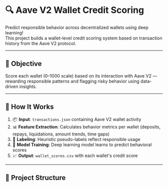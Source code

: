 # 🔍 Aave V2 Wallet Credit Scoring

Predict responsible behavior across decentralized wallets using deep learning!  
This project builds a wallet-level credit scoring system based on transaction history from the Aave V2 protocol.

---

## 🚀 Objective

Score each wallet (0–1000 scale) based on its interaction with Aave V2 — rewarding responsible patterns and flagging risky behavior using data-driven insights.

---

## 🧠 How It Works

1. 📦 **Input**: `transactions.json` containing Aave V2 wallet activity
2. 📊 **Feature Extraction**: Calculates behavior metrics per wallet (deposits, repays, liquidations, amount trends, time gaps)
3. 🧪 **Labeling**: Heuristic pseudo-labels reflect responsible usage
4. 🤖 **Model Training**: Deep learning model learns to predict behavioral scores
5. 📈 **Output**: `wallet_scores.csv` with each wallet's credit score

---

## 📂 Project Structure
